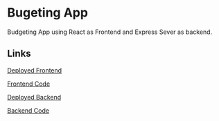 # Bugeting App

Budgeting App using React as Frontend and Express Sever as backend.

## Links

[Deployed Frontend](https://vocal-gumdrop-972608.netlify.app/)

[Frontend Code](https://github.com/bolattt/backend-budgeting-app)

[Deployed Backend](https://backend-budgeting-app.onrender.com/transactions)

[Backend Code](https://github.com/bolattt/backend-budgeting-app)
